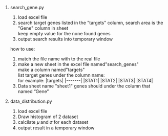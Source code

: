 1. search_gene.py
    1) load excel file
    2) search target genes listed in the "targets" column, search area is the "Gene" column in sheet
       <br> keep empty value for the none found genes
    3) output search results into temporary window

    how to use:
    1) match the file name with to the real file
    2) make a new sheet in the excel file named"search_genes"
      <br>make a column named"targets" 
       <br>list target genes under the column name:
       <br>for example:
        |targets|
        |-------|
        |STAT1|
        |STAT2|
        |STAT3|
        |STAT4|
    3) Data sheet name "sheet1"
        genes should under the column that named “Gene”
2. data_distribution.py
    1) load excel file
    2) Draw histogram of 2 dataset 
    3) calcilate 𝜇 and 𝜎 for each dataset
    4) output result in a temporary window
    